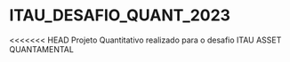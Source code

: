 # ITAU_DESAFIO_QUANT_2023
<<<<<<< HEAD
Projeto Quantitativo realizado para o desafio ITAU ASSET QUANTAMENTAL 

